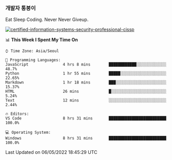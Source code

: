 ### 개발자 통붕이
Eat Sleep Coding.
Never Never Giveup.

[![certified-information-systems-security-professional-cissp](https://user-images.githubusercontent.com/44606727/157613689-acd84ec6-5f8f-4e79-89d9-a8d51f033634.png)](https://www.credly.com/badges/f394a010-85a0-450b-9136-8043af01d71c/public_url)

<!--START_SECTION:waka-->
📊 **This Week I Spent My Time On** 

```text
⌚︎ Time Zone: Asia/Seoul

💬 Programming Languages: 
JavaScript               4 hrs 8 mins        ████████████░░░░░░░░░░░░░   48.7% 
Python                   1 hr 55 mins        █████░░░░░░░░░░░░░░░░░░░░   22.65% 
Markdown                 1 hr 18 mins        ███░░░░░░░░░░░░░░░░░░░░░░   15.37% 
HTML                     26 mins             █░░░░░░░░░░░░░░░░░░░░░░░░   5.24% 
Text                     12 mins             ░░░░░░░░░░░░░░░░░░░░░░░░░   2.44%

🔥 Editors: 
VS Code                  8 hrs 31 mins       █████████████████████████   100.0%

💻 Operating System: 
Windows                  8 hrs 31 mins       █████████████████████████   100.0%

```


 Last Updated on 06/05/2022 18:45:29 UTC
<!--END_SECTION:waka-->
